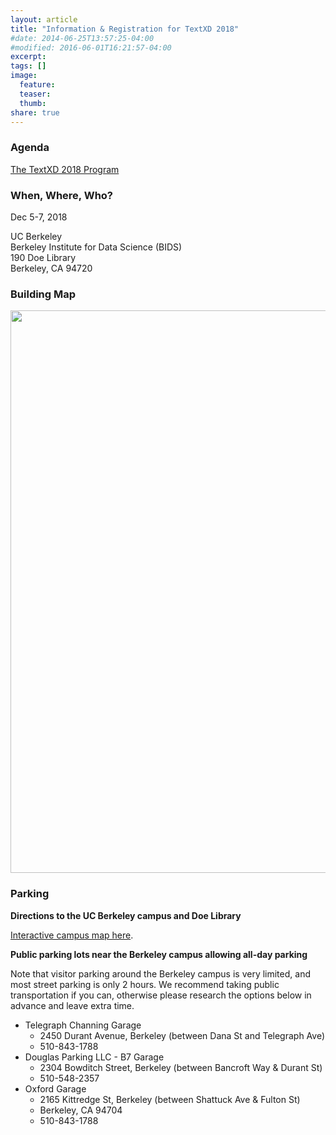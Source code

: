 ```yaml
---
layout: article
title: "Information & Registration for TextXD 2018"
#date: 2014-06-25T13:57:25-04:00
#modified: 2016-06-01T16:21:57-04:00
excerpt:
tags: []
image:
  feature:
  teaser:
  thumb:
share: true
---
```


### Agenda

<a href="{{ site.url }}/programs/textxd2018" class=".btn-inverse" style="text-size: 200%">The TextXD 2018 Program</a>

### When, Where, Who?

Dec 5-7, 2018<br />

UC Berkeley <br />
Berkeley Institute for Data Science (BIDS) <br />
190 Doe Library <br />
Berkeley, CA 94720 <br />

<!-- TextXD is open to anyone involved in diverse aspects of text analysis across disciplines, and includes representatives from universities, industry and national labs. -->

<!-- <a href="http://bit.ly/textxd-2018-rsvp" class="btn"> Registration </a> -->

### Building Map
<img src="{{ site.baseurl }}/images/doe-floorplan.jpg" style="width: 900px;"/>

### Parking

**Directions to the UC Berkeley campus and Doe Library**

[Interactive campus map here](https://bids.berkeley.edu/about/directions-and-travel).
 
**Public parking lots near the Berkeley campus allowing all-day parking**

Note that visitor parking around the Berkeley campus is very limited, and most street parking is only 2 hours.  We recommend taking public transportation if you can, otherwise please research the options below in advance and leave extra time.
 
* Telegraph Channing Garage
  * 2450 Durant Avenue, Berkeley (between Dana St and Telegraph Ave)
  * 510-843-1788
* Douglas Parking LLC - B7 Garage
  * 2304 Bowditch Street, Berkeley (between Bancroft Way & Durant St)
  * 510-548-2357 
* Oxford Garage
  * 2165 Kittredge St, Berkeley (between Shattuck Ave & Fulton St)
  * Berkeley, CA 94704
  * 510-843-1788
